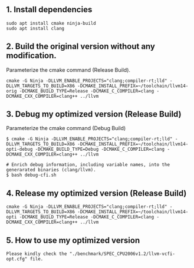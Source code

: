 ## 1. Install dependencies

```shell
sudo apt install cmake ninja-build
sudo apt install clang
```

## 2. Build the original version without any modification.

Parameterize the cmake command (Release Build).

```shell
cmake -G Ninja -DLLVM_ENABLE_PROJECTS="clang;compiler-rt;lld" -DLLVM_TARGETS_TO_BUILD=X86 -DCMAKE_INSTALL_PREFIX=~/toolchain/llvm14-orig -DCMAKE_BUILD_TYPE=Release -DCMAKE_C_COMPILER=clang -DCMAKE_CXX_COMPILER=clang++ ../llvm
```

## 3. Debug my optimized version (Release Build)

Parameterize the cmake command (Debug Build)

```shell
$ cmake -G Ninja -DLLVM_ENABLE_PROJECTS="clang;compiler-rt;lld" -DLLVM_TARGETS_TO_BUILD=X86 -DCMAKE_INSTALL_PREFIX=~/toolchain/llvm14-opti-debug -DCMAKE_BUILD_TYPE=Debug -DCMAKE_C_COMPILER=clang -DCMAKE_CXX_COMPILER=clang++ ../llvm

# Enrich debug information, including variable names, into the generarated binaries (clang/llvm).
$ bash debug-cfi.sh
```

## 4. Release my optimized version (Release Build)
```shell
cmake -G Ninja -DLLVM_ENABLE_PROJECTS="clang;compiler-rt;lld" -DLLVM_TARGETS_TO_BUILD=X86 -DCMAKE_INSTALL_PREFIX=~/toolchain/llvm14-opti -DCMAKE_BUILD_TYPE=Release -DCMAKE_C_COMPILER=clang -DCMAKE_CXX_COMPILER=clang++ ../llvm
```

## 5. How to use my optimized version
```shell
Please kindly check the "./benchmark/SPEC_CPU2006v1.2/llvm-vcfi-opt.cfg" file.
```
